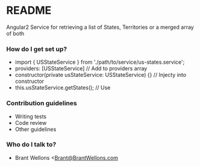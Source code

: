 # README #

Angular2 Service for retrieving a list of States, Territories or a merged array of both

### How do I get set up? ###

* import { USStateService } from './path/to/service/us-states.service';
* providers: [USStateService] // Add to providers array
* constructor(private usStateService: USStateService) {} // Injecty into constructor
* this.usStateService.getStates(); // Use

### Contribution guidelines ###

* Writing tests
* Code review
* Other guidelines

### Who do I talk to? ###

* Brant Wellons <Brant@BrantWellons.com